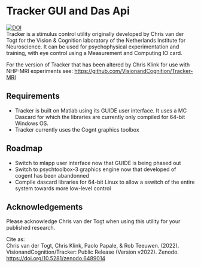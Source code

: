 # Tracker GUI and Das Api
[![DOI](https://zenodo.org/badge/36734759.svg)](https://zenodo.org/badge/latestdoi/36734759)  
Tracker is a stimulus control utility originally developed by Chris van der Togt for the Vision & Cognition laboratory of the Netherlands Institute for Neuroscience. It can be used for psychophysical experimentation and training, with eye control using a Measurement and Computing IO card.

For the version of Tracker that has been altered by Chris Klink for use with NHP-MRI experiments see: https://github.com/VisionandCognition/Tracker-MRI

## Requirements     
- Tracker is built on Matlab using its GUIDE user interface. It uses a MC Dascard for which the libraries are currently only compiled for 64-bit Windows OS.   
- Tracker currently uses the Cognt graphics toolbox

## Roadmap    
- Switch to mlapp user interface now that GUIDE is being phased out     
- Switch to psychtoolbox-3 graphics engine now that developed of cogent has been abandonned 
- Compile dascard libraries for 64-bit Linux to allow a sswitch of the entire system towards more low-level control       

## Acknowledgements     
Please acknowledge Chris van der Togt when using this utility for your published research.  

Cite as:  
Chris van der Togt, Chris Klink, Paolo Papale, & Rob Teeuwen. (2022). VisionandCognition/Tracker: Public Release (Version v2022). Zenodo. https://doi.org/10.5281/zenodo.6489014

